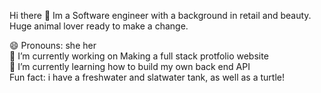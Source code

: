 Hi there 👋 Im a Software engineer with a background in retail and beauty. Huge animal lover ready to make a change.<br/>


😄 Pronouns: she her<br/>
🔭 I’m currently working on Making a full stack protfolio website<br/>
🌱 I’m currently learning how to build my own back end API<br/>
Fun fact: i have a freshwater and slatwater tank, as well as a turtle!


<!--
**amanda-hecht89/amanda-hecht89** is a ✨ _special_ ✨ repository because its `README.md` (this file) appears on your GitHub profile.

Here are some ideas to get you started:
🔭 I’m currently working on Making a full stack protfolio website
- 👯 I’m looking to collaborate on ...
- 🤔 I’m looking for help with ...
- 💬 Ask me about ...
- 📫 How to reach me: ...
- 😄 Pronouns: ...
- ⚡ Fun fact: ...
-->
